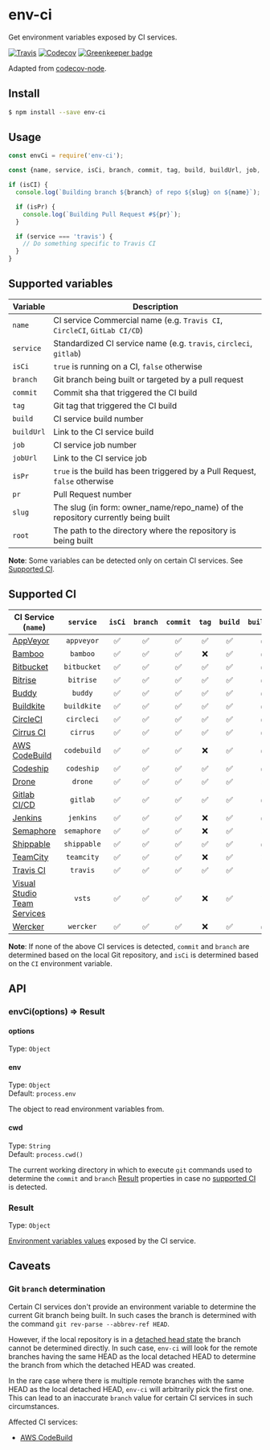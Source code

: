 # env-ci

Get environment variables exposed by CI services.

[![Travis](https://img.shields.io/travis/pvdlg/env-ci.svg)](https://travis-ci.org/pvdlg/env-ci)
[![Codecov](https://img.shields.io/codecov/c/github/pvdlg/env-ci.svg)](https://codecov.io/gh/pvdlg/env-ci)
[![Greenkeeper badge](https://badges.greenkeeper.io/pvdlg/env-ci.svg)](https://greenkeeper.io/)

Adapted from [codecov-node](https://github.com/codecov/codecov-node/blob/master/lib/detect.js).

## Install

```bash
$ npm install --save env-ci
```

## Usage

```js
const envCi = require('env-ci');

const {name, service, isCi, branch, commit, tag, build, buildUrl, job, jobUrl, isPr, pr, slug, root} = envCi();

if (isCI) {
  console.log(`Building branch ${branch} of repo ${slug} on ${name}`);

  if (isPr) {
    console.log(`Building Pull Request #${pr}`);
  }

  if (service === 'travis') {
    // Do something specific to Travis CI
  }
}
```

## Supported variables

| Variable   | Description                                                                       |
|------------|-----------------------------------------------------------------------------------|
| `name`     | CI service Commercial name (e.g. `Travis CI`, `CircleCI`, `GitLab CI/CD`)         |
| `service`  | Standardized CI service name (e.g. `travis`, `circleci`, `gitlab`)                |
| `isCi`     | `true` is running on a CI, `false` otherwise                                      |
| `branch`   | Git branch being built or targeted by a pull request                              |
| `commit`   | Commit sha that triggered the CI build                                            |
| `tag`      | Git tag that triggered the CI build                                               |
| `build`    | CI service build number                                                           |
| `buildUrl` | Link to the CI service build                                                      |
| `job`      | CI service job number                                                             |
| `jobUrl`   | Link to the CI service job                                                        |
| `isPr`     | `true` is the build has been triggered by a Pull Request, `false` otherwise       |
| `pr`       | Pull Request number                                                               |
| `slug`     | The slug (in form: owner_name/repo_name) of the repository currently being built  |
| `root`     | The path to the directory where the repository is being built                     |

**Note**: Some variables can be detected only on certain CI services. See [Supported CI](#supported-ci).

## Supported CI

| CI Service (`name`)                                                                                                                    |  `service`  | `isCi` | `branch` | `commit` | `tag` | `build` | `buildUrl` | `job` | `jobUrl` | `isPr` | `pr` | `slug` | `root` |
|----------------------------------------------------------------------------------------------------------------------------------------|:-----------:|:------:|:--------:|:--------:|:-----:|:-------:|:----------:|:-----:|:--------:|:------:|:----:|:------:|:------:|
| [AppVeyor]( https://www.appveyor.com/docs/environment-variables)                                                                       | `appveyor`  |   ✅    |    ✅     |    ✅     |   ✅   |    ✅    |     ✅      |   ✅   |    ✅     |   ✅    |  ✅   |   ✅    |   ✅    |
| [Bamboo](https://confluence.atlassian.com/bamboo/bamboo-variables-289277087.html)                                                      |  `bamboo`   |   ✅    |    ✅     |    ✅     |   ❌   |    ✅    |     ✅      |   ✅   |    ❌     |   ❌    |  ❌   |   ❌    |   ✅    |
| [Bitbucket](https://confluence.atlassian.com/bitbucket/environment-variables-794502608.html)                                           | `bitbucket` |   ✅    |    ✅     |    ✅     |   ✅   |    ✅    |     ✅      |   ❌   |    ❌     |   ❌    |  ❌   |   ✅    |   ✅    |
| [Bitrise](https://devcenter.bitrise.io/builds/available-environment-variables/#exposed-by-bitriseio)                                   |  `bitrise`  |   ✅    |    ✅     |    ✅     |   ✅   |    ✅    |     ✅      |   ❌   |    ❌     |   ✅    |  ✅   |   ✅    |   ❌    |
| [Buddy](https://buddy.works/knowledge/deployments/how-use-environment-variables#default-environment-variables)                         |   `buddy`   |   ✅    |    ✅     |    ✅     |   ✅   |    ✅    |     ✅      |   ❌   |    ❌     |   ✅    |  ✅   |   ✅    |   ❌    |
| [Buildkite](https://buildkite.com/docs/builds/environment-variables)                                                                   | `buildkite` |   ✅    |    ✅     |    ✅     |   ✅   |    ✅    |     ✅      |   ❌   |    ❌     |   ✅    |  ✅   |   ✅    |   ✅    |
| [CircleCI](https://circleci.com/docs/2.0/env-vars/#built-in-environment-variables)                                                     | `circleci`  |   ✅    |    ✅     |    ✅     |   ✅   |    ✅    |     ✅      |   ✅   |    ❌     |   ✅    |  ✅   |   ✅    |   ❌    |
| [Cirrus CI](https://cirrus-ci.org/guide/writing-tasks/#environment-variables)                                                          |  `cirrus`   |   ✅    |    ✅     |    ✅     |   ✅   |    ✅    |     ✅      |   ✅   |    ✅     |   ✅    |  ✅   |   ✅    |   ✅    |
| [AWS CodeBuild](https://docs.aws.amazon.com/codebuild/latest/userguide/build-env-ref-env-vars.html)                                    | `codebuild` |   ✅    |    ✅     |    ✅     |   ❌   |    ✅    |     ✅      |   ❌   |    ❌     |   ❌    |  ❌   |   ❌    |   ✅    |
| [Codeship](https://documentation.codeship.com/basic/builds-and-configuration/set-environment-variables/#default-environment-variables) | `codeship`  |   ✅    |    ✅     |    ✅     |   ✅   |    ✅    |     ✅      |   ❌   |    ❌     |   ❌    |  ❌   |   ✅    |   ❌    |
| [Drone](https://readme.drone.io/reference/environ/)                                                                                    |   `drone`   |   ✅    |    ✅     |    ✅     |   ✅   |    ✅    |     ❌      |   ✅   |    ❌     |   ✅    |  ✅   |   ✅    |   ❌    |
| [Gitlab CI/CD](https://docs.gitlab.com/ce/ci/variables/README.html)                                                                    |  `gitlab`   |   ✅    |    ✅     |    ✅     |   ✅   |    ✅    |     ✅      |   ✅   |    ✅     |   ❌    |  ❌   |   ✅    |   ✅    |
| [Jenkins](https://wiki.jenkins.io/display/JENKINS/Building+a+software+project)                                                         |  `jenkins`  |   ✅    |    ✅     |    ✅     |   ❌   |    ✅    |     ✅      |   ❌   |    ❌     |   ❌    |  ❌   |   ✅    |   ✅    |
| [Semaphore](https://semaphoreci.com/docs/available-environment-variables.html)                                                         | `semaphore` |   ✅    |    ✅     |    ✅     |   ❌   |    ✅    |     ❌      |   ✅   |    ❌     |   ✅    |  ✅   |   ✅    |   ✅    |
| [Shippable](http://docs.shippable.com/ci/env-vars/#stdEnv)                                                                             | `shippable` |   ✅    |    ✅     |    ✅     |   ✅   |    ✅    |     ✅      |   ✅   |    ❌     |   ✅    |  ✅   |   ✅    |   ✅    |
| [TeamCity](https://confluence.jetbrains.com/display/TCD10/Predefined+Build+Parameters)                                                 | `teamcity`  |   ✅    |    ✅     |    ✅     |   ❌   |    ✅    |     ❌      |   ❌   |    ❌     |   ❌    |  ❌   |   ✅    |   ✅    |
| [Travis CI](https://docs.travis-ci.com/user/environment-variables#default-environment-variables)                                       |  `travis`   |   ✅    |    ✅     |    ✅     |   ✅   |    ✅    |     ❌      |   ✅   |    ❌     |   ✅    |  ✅   |   ✅    |   ✅    |
| [Visual Studio Team Services](https://docs.microsoft.com/en-us/vsts/pipelines/build/variables)                                         |   `vsts`    |   ✅    |    ✅     |    ✅     |   ❌   |    ✅    |     ❌      |   ❌   |    ❌     |   ✅    |  ✅   |   ❌    |   ✅    |
| [Wercker](http://devcenter.wercker.com/docs/environment-variables/available-env-vars#hs_cos_wrapper_name)                              |  `wercker`  |   ✅    |    ✅     |    ✅     |   ❌   |    ✅    |     ✅      |   ❌   |    ❌     |   ❌    |  ❌   |   ✅    |   ✅    |

**Note**: If none of the above CI services is detected, `commit` and `branch` are determined based on the local Git repository, and `isCi` is determined based on  the `CI` environment variable.

## API

### envCi(options) => Result

#### options

Type: `Object`

#### env

Type: `Object`<br>
Default: `process.env`

The object to read environment variables from.

#### cwd

Type: `String`<br>
Default: `process.cwd()`

The current working directory in which to execute `git` commands used to determine the `commit` and `branch` [Result](#result) properties in case no [supported CI](#supported-ci) is detected.

### Result

Type: `Object`

[Environment variables values](#supported-variables) exposed by the CI service.

## Caveats

### Git `branch` determination

Certain CI services don't provide an environment variable to determine the current Git branch being built.
In such cases the branch is determined with the command `git rev-parse --abbrev-ref HEAD`.

However, if the local repository is in a [detached head state](https://git-scm.com/docs/git-checkout#_detached_head) the branch cannot be determined directly. In such case, `env-ci` will look for the remote branches having the same HEAD as the local detached HEAD to determine the branch from which the detached HEAD was created.

In the rare case where there is multiple remote branches with the same HEAD as the local detached HEAD, `env-ci` will arbitrarily pick the first one. This can lead to an inaccurate `branch` value for certain CI services in such circumstances.

Affected CI services:
- [AWS CodeBuild](https://docs.aws.amazon.com/codebuild/latest/userguide/build-env-ref-env-vars.html)
